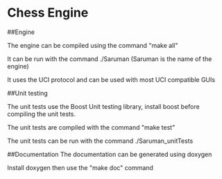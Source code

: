 Chess Engine
=====

##Engine

The engine can be compiled using the command "make all"

It can be run with the command ./Saruman (Saruman is the name of the engine)

It uses the UCI protocol and can be used with most UCI compatible GUIs

##Unit testing

The unit tests use the Boost Unit testing library, install boost before compiling the unit tests.

The unit tests are compiled with the command "make test"

The unit tests can be run with the command ./Saruman_unitTests

##Documentation
The documentation can be generated using doxygen

Install doxygen then use the "make doc" command

